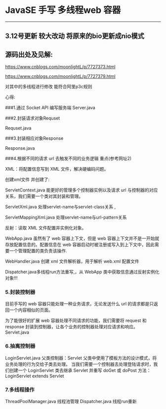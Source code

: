 # JavaSE 手写 多线程web 容器
-------------------
3.12号更新 较大改动
将原来的bio更新成nio模式
-------------------
## 源码出处及见解:

https://www.cnblogs.com/moonlightL/p/7727373.html

https://www.cnblogs.com/moonlightL/p/7727379.html



对其中的多线程进行修改 能符合阿里p3c规则



心得:

###1.通过 Socket API 编写服务端 
Server.java

###2.封装请求对象Requset 

Requset.java

###3.封装相应对象Response

Response.java

###4.根据不同的请求 url 去触发不同的业务逻辑 重点(参考网址2)

XML：将配置信息写到 XML 文件，解决硬编码问题。

创建xml文件 并创建了:

ServletContext.java  能更好的管理多个控制器实例以及请求 url 与控制器的对应关系，我们需要一个类对其封装和管理。

ServletXml.java   处理servlet-name与servlet-class关系 , 

ServletMappingXml.java 处理servlet-name与url-pattern关系



反射：读取 XML 文件配置并实例化对象。

WebApp.java 虽然有了 web 容器上下文，但是 web 容器上下文并不是一开始就存放配置信息的。配置信息在 web 容器启动时被注册或写入到上下文中，因此需要一个管理配置的类负责该操作. 

WebHandler.java 创建 xml 文件解析器，用于解析 web.xml 配置文件

Dispatcher.java多线程run方法重写,，从 WebApp 类中获取信息通过反射实例化对象!!!

### 5.封装控制器

目前手写的 web 容器只能处理一种业务请求，无论发送什么 url 的请求都是只返回一个内容相似的页面。

为了能很好的扩展 web 容器处理不同请求的功能，我们需要将 request 和 response 封装到控制器，让各个业务的控制器处理对应请求和响应。
Servlet.java

### 6.抽离控制器
LoginServlet.java
父类控制器：Servlet
父类中使用了模板方法的设计模式，将业务处理的行为交给子类去处理。
当我们需要一个控制器去处理登陆请求时，我们创建一个 LoginServlet 类去继承 Servlet 并重写 doGet 或 doPost 方法：LoginServlet extends Servlet


### 7.多线程操作
ThreadPoolManager.java 线程池管理
Dispatcher.java 线程run重新







